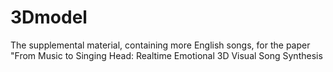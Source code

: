 # 3Dmodel
The supplemental material, containing more English songs, for the paper "From Music to Singing Head: Realtime Emotional 3D Visual Song Synthesis

